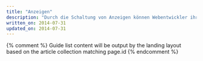 ```yaml
---
title: "Anzeigen"
description: "Durch die Schaltung von Anzeigen können Webentwickler ihre Inhalte und ihre Website kostenlos zugänglich machen und dabei noch Geld verdienen. Hier erfahren Sie, wie Anzeigen funktionieren und wie Sie Responsive-Anzeigen auf Ihrer Website schalten. "
written_on: 2014-07-31
updated_on: 2014-07-31
---
```


{% comment %}
Guide list content will be output by the landing layout based on the article collection matching page.id
{% endcomment %}

